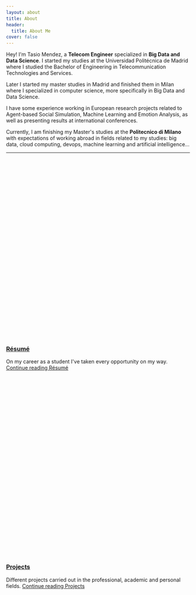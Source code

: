 ```yaml
---
layout: about
title: About
header:
  title: About Me
cover: false
---
```


Hey! I'm Tasio Mendez, a **Telecom Engineer** specialized in **Big Data and Data Science**.
I started my studies at the Universidad Politécnica de Madrid where I studied the Bachelor of Engineering in Telecommunication Technologies and Services.

Later I started my master studies in Madrid and finished them in Milan where I specialized in computer science, more specifically in Big Data and Data Science.

I have some experience working in European research projects related to Agent-based Social Simulation, Machine Learning and Emotion Analysis,
as well as presenting results at international conferences.

Currently, I am finishing my Master's studies at the **Politecnico di Milano** with expectations of working abroad in fields related to my studies:
big data, cloud computing, devops, machine learning and artificial intelligence...

<hr class="dingbat related"/>
<div class="d-flex menu-cards">
  <article class="project-card">
    <a href="/cv/" class="no-hover no-print-link flip-project" tabindex="-1">
      <div class="project-card-img aspect-ratio sixteen-nine flip-project-img"> <img src="/assets/img/cv.jpg" alt="Async Constructor Pattern in JavaScript" loading="lazy" style="opacity: 0;" width="864" height="486"></div>
    </a>
    <h3 class="project-card-title flip-project-title"> <a href="/cv/" class="flip-title">Résumé</a></h3>
    <p class="project-card-text fine" property="disambiguatingDescription">
      On my career as a student I've taken every opportunity on my way.
      <a class="fill-card no-hover" href="/cv/" tabindex="-1">
        <span class="sr-only">Continue reading Résumé </span>
      </a>
    </p>
  </article>
  <article class="project-card">
    <a href="/projects/" class="no-hover no-print-link flip-project" tabindex="-1">
      <div class="project-card-img aspect-ratio sixteen-nine flip-project-img"> <img src="/assets/img/projects.jpg" alt="Async Constructor Pattern in JavaScript" loading="lazy" style="opacity: 0;" width="864" height="486"></div>
    </a>
    <h3 class="project-card-title flip-project-title"> <a href="/projects/" class="flip-title">Projects</a></h3>
    <p class="project-card-text fine" property="disambiguatingDescription">
      Different projects carried out in the professional, academic and personal fields.
      <a class="fill-card no-hover" href="/projects/" tabindex="-1">
        <span class="sr-only">Continue reading Projects </span>
      </a>
    </p>
  </article>
</div>
